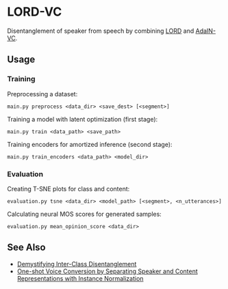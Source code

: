 # LORD-VC
Disentanglement of speaker from speech by combining [LORD](http://www.vision.huji.ac.il/lord) and [AdaIN-VC](https://arxiv.org/abs/1904.05742).

## Usage

### Training

Preprocessing a dataset:
```
main.py preprocess <data_dir> <save_dest> [<segment>]
```

Training a model with latent optimization (first stage):
```
main.py train <data_path> <save_path>
```

Training encoders for amortized inference (second stage):
```
main.py train_encoders <data_path> <model_dir>
```

### Evaluation

Creating T-SNE plots for class and content:
```
evaluation.py tsne <data_dir> <model_path> [<segment>, <n_utterances>]
```

Calculating neural MOS scores for generated samples:
```
evaluation.py mean_opinion_score <data_dir>
```

## See Also

* [Demystifying Inter-Class Disentanglement](http://www.vision.huji.ac.il/lord)
* [One-shot Voice Conversion by Separating Speaker and Content Representations with Instance Normalization](https://arxiv.org/abs/1904.05742)